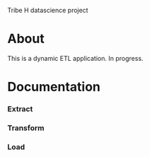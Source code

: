 Tribe H datascience project

# About
This is a dynamic ETL application. In progress.

# Documentation
### Extract


### Transform
### Load
